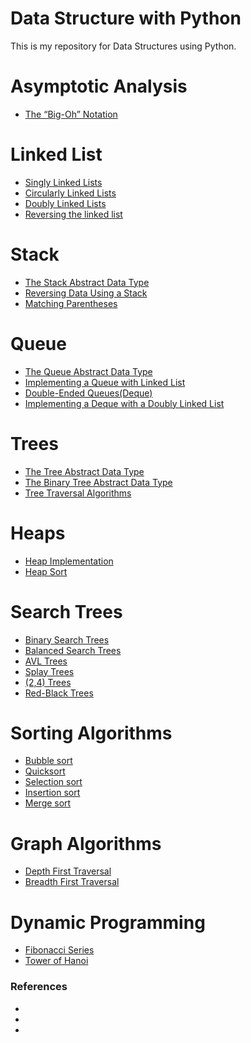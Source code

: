 # Data Structure with Python
This is my repository for Data Structures using Python.
# Asymptotic Analysis
* [The “Big-Oh” Notation]()

# Linked List

* [Singly Linked Lists](LinkedList/Linked_list.py)
* [Circularly Linked Lists](LinkedList/CircleLinkedList.py)
* [Doubly Linked Lists](LinkedList/DoubleLinkedList.py)
* [Reversing the linked list](LinkedList/ReverseLinkedList.py)

# Stack

* [The Stack Abstract Data Type](Stack/Stack.py)
* [Reversing Data Using a Stack](Stack/reverse.py)
* [Matching Parentheses](Stack/matching_parentheses.py)

# Queue

* [The Queue Abstract Data Type](Queue/Queue.py)
* [Implementing a Queue with Linked List]()
* [Double-Ended Queues(Deque)]()
* [Implementing a Deque with a Doubly Linked List]()

# Trees

* [The Tree Abstract Data Type]()
* [The Binary Tree Abstract Data Type]()
* [Tree Traversal Algorithms]()

# Heaps

* [Heap Implementation]()
* [Heap Sort]()

# Search Trees

* [Binary Search Trees]()
* [ Balanced Search Trees]()
* [ AVL Trees]()
* [ Splay Trees]()
* [(2,4) Trees]()
* [Red-Black Trees]()

# Sorting Algorithms

* [Bubble sort]()
* [Quicksort]()
* [Selection sort]()
* [Insertion sort]()
* [Merge sort]()

# Graph Algorithms

* [Depth First Traversal]()
* [Breadth First Traversal]()

# Dynamic Programming

* [Fibonacci Series]()
* [Tower of Hanoi]()

### References

* []()
* []()
* []()
